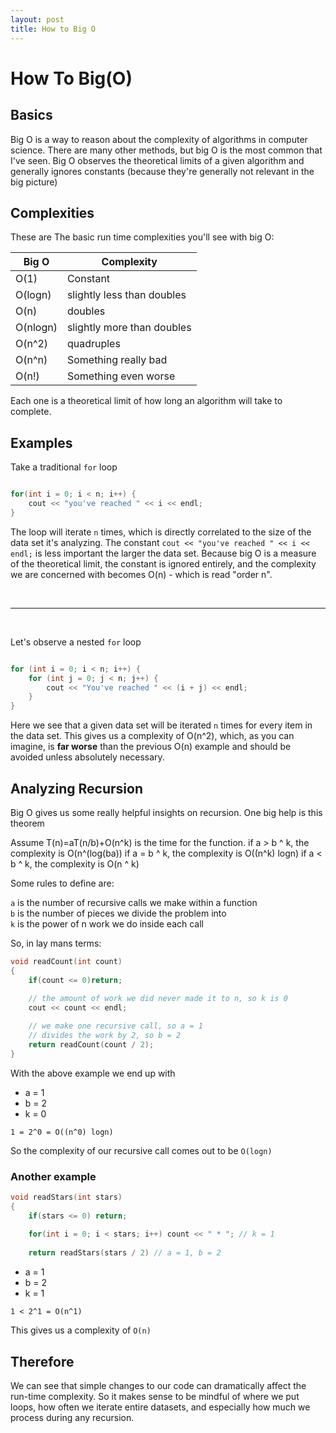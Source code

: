 ```yaml
---
layout: post
title: How to Big O
---
```


# How To Big(O)

## Basics

Big O is a way to reason about the complexity of algorithms in computer science. There are many other methods, but big O is the most common that I've seen. Big O observes the theoretical limits of a given algorithm and generally ignores constants (because they're generally not relevant in the big picture)

## Complexities

These are The basic run time complexities you'll see with big O:

|Big O|Complexity|
|---|---|
|O(1)		|Constant|
|O(logn)	|slightly less than doubles|
|O(n)		|doubles|
|O(nlogn)	|slightly more than doubles|
|O(n^2)	|quadruples|
|O(n^n)	|Something really bad|
|O(n!)		|Something even worse|


Each one is a theoretical limit of how long an algorithm will take to complete.

## Examples

Take a traditional `for` loop 

```c++

for(int i = 0; i < n; i++) {
	cout << "you've reached " << i << endl;
}
```

The loop will iterate `n` times, which is directly correlated to the size of the data set it's analyzing. The constant `cout << "you've reached " << i << endl;` is less important the larger the data set. Because big O is a measure of the theoretical limit, the constant is ignored entirely, and the complexity we are concerned with becomes O(n) - which is read "order n".

<br /><hr /><br />

Let's observe a nested `for` loop

```c++

for (int i = 0; i < n; i++) {
	for (int j = 0; j < n; j++) {
		cout << "You've reached " << (i + j) << endl;
	}
}
```

Here we see that a given data set will be iterated `n` times for every item in the data set. This gives us a complexity of O(n^2), which, as you can imagine, is __far worse__ than the previous O(n) example and should be avoided unless absolutely necessary.

## Analyzing Recursion

Big O gives us some really helpful insights on recursion. One big help is this theorem

Assume T(n)=aT(n/b)+O(n^k) is the time for the function.
if a > b ^ k, the complexity is O(n^(log(ba))
if a = b ^ k, the complexity is O((n^k) logn)
if a < b ^ k, the complexity is O(n ^ k)

Some rules to define are:

`a` is the number of recursive calls we make within a function  
`b` is the number of pieces we divide the problem into  
`k` is the power of n work we do inside each call

So, in lay mans terms:

```c++
void readCount(int count) 
{
	if(count <= 0)return;
	
	// the amount of work we did never made it to n, so k is 0
	cout << count << endl;			

	// we make one recursive call, so a = 1
	// divides the work by 2, so b = 2
	return readCount(count / 2); 
}
```

With the above example we end up with 

- a = 1
- b = 2
- k = 0

`1 = 2^0 = O((n^0) logn)`

So the complexity of our recursive call comes out to be `O(logn)`

### Another example

```c++
void readStars(int stars)
{
	if(stars <= 0) return;
	
	for(int i = 0; i < stars; i++) count << " * "; // k = 1
	
	return readStars(stars / 2) // a = 1, b = 2
```

- a = 1
- b = 2
- k = 1

`1 < 2^1 = O(n^1)`

This gives us a complexity of `O(n)`

## Therefore

We can see that simple changes to our code can dramatically affect the run-time complexity. So it makes sense to be mindful of where we put loops, how often we iterate entire datasets, and especially how much we process during any recursion. 
